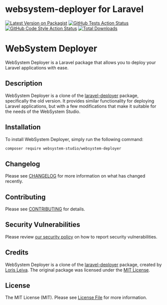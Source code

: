 # websystem-deployer for Laravel

[![Latest Version on Packagist](https://img.shields.io/packagist/v/websystem-studio/websystem-deployer.svg?style=flat-square)](https://packagist.org/packages/websystem-studio/websystem-deployer)
[![GitHub Tests Action Status](https://img.shields.io/github/actions/workflow/status/websystem-studio/websystem-deployer/run-tests.yml?branch=main&label=tests&style=flat-square)](https://github.com/websystem-studio/websystem-deployer/actions?query=workflow%3Arun-tests+branch%3Amain)
[![GitHub Code Style Action Status](https://img.shields.io/github/actions/workflow/status/websystem-studio/websystem-deployer/fix-php-code-style-issues.yml?branch=main&label=code%20style&style=flat-square)](https://github.com/websystem-studio/websystem-deployer/actions?query=workflow%3A"Fix+PHP+code+style+issues"+branch%3Amain)
[![Total Downloads](https://img.shields.io/packagist/dt/websystem-studio/websystem-deployer.svg?style=flat-square)](https://packagist.org/packages/websystem-studio/websystem-deployer)

# WebSystem Deployer

WebSystem Deployer is a Laravel package that allows you to deploy your Laravel applications with ease.

## Description

WebSystem Deployer is a clone of the [laravel-deployer](https://github.com/lorisleiva/laravel-deployer/tree/old) package, specifically the old version. It provides similar functionality for deploying Laravel applications, but with a few modifications that make it suitable for the needs of the WebSystem Studio.

## Installation

To install WebSystem Deployer, simply run the following command:

```bash
composer require websystem-studio/websystem-deployer
```

## Changelog

Please see [CHANGELOG](CHANGELOG.md) for more information on what has changed recently.

## Contributing

Please see [CONTRIBUTING](CONTRIBUTING.md) for details.

## Security Vulnerabilities

Please review [our security policy](../../security/policy) on how to report security vulnerabilities.

## Credits

WebSystem Deployer is a clone of the [laravel-deployer](https://github.com/lorisleiva/laravel-deployer/tree/old) package, created by [Loris Leiva](https://lorisleiva.com/). The original package was licensed under the [MIT License](https://github.com/lorisleiva/laravel-deployer/tree/old/LICENSE.md).

## License

The MIT License (MIT). Please see [License File](LICENSE.md) for more information.
